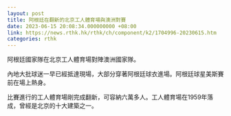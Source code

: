 ```yaml
---
layout: post
title: 阿根廷在翻新的北京工人體育場與澳洲對賽
date: 2023-06-15 20:08:34.000000000 +08:00
link: https://news.rthk.hk/rthk/ch/component/k2/1704996-20230615.htm
categories: rthk
---
```


阿根廷國家隊在北京工人體育場對陣澳洲國家隊。

內地大批球迷一早已經抵達現場，大部分穿著阿根廷球衣進場。阿根廷球星美斯賽前在場上熱身。

比賽進行的工人體育場剛完成翻新，可容納六萬多人。工人體育場在1959年落成，曾經是北京的十大建築之一。
